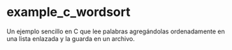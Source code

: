 # example_c_wordsort
Un ejemplo sencillo en C que lee palabras agregándolas ordenadamente en una lista enlazada y la guarda en un archivo.
